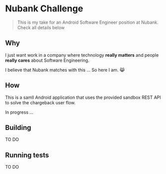 # Nubank Challenge
 
> This is my take for an Android Software Engineer position at Nubank. Check all details below

## Why

I just want work in a company where technology **really matters** and people **really cares** about Software Engineering. 

I believe that Nubank matches with this ... So here I am. 😹

## How

This is a samll Android application that uses the provided sandbox REST API to solve the chargeback user flow.

In progress ...

## Building
TO DO

## Running tests
TO DO
